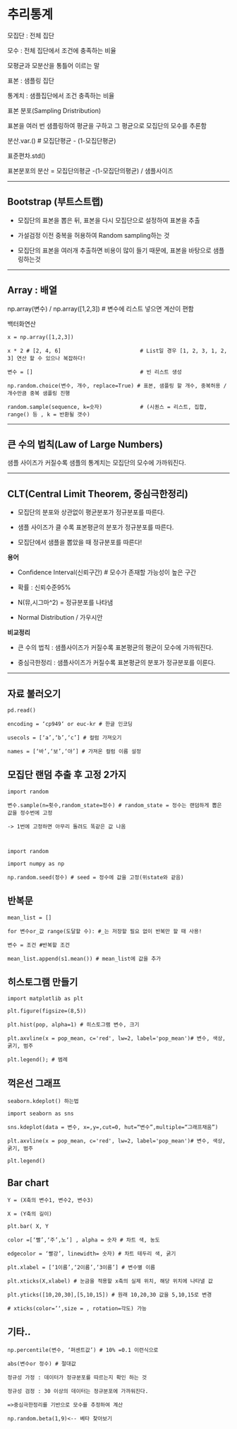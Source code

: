 # **추리통계**

모집단 : 전체 집단

모수 : 전체 집단에서 조건에 충족하는 비율

모평균과 모분산을 통틀어 이르는 말

표본 : 샘플링 집단

통계치 : 샘플집단에서 조건 충족하는 비율

표본 분포(Sampling Dristribution)

표본을 여러 번 샘플링하여 평균을 구하고 그 평균으로 모집단의 모수를 추론함

분산.var.() # 모집단평균 - (1-모집단평균)

표준편차.std()

표본분포의 분산 = 모집단의평균 -(1-모집단의평균) / 샘플사이즈

------------------------

## **Bootstrap (부트스트랩)**

- 모집단의 표본을 뽑은 뒤, 표본을 다시 모집단으로 설정하여 표본을 추출

- 가설검정 이전 중복을 허용하여 Random sampling하는 것

- 모집단의 표본을 여러개 추출하면 비용이 많이 들기 때문에, 표본을 바탕으로 샘플링하는것

 ------------------------------------------- 

  

  

## **Array : 배열**

np.array(변수) / np.array([1,2,3]) # 변수에 리스트 넣으면 계산이 편함

백터화연산
```
x = np.array([1,2,3])

x * 2 # [2, 4, 6]                         # List일 경우 [1, 2, 3, 1, 2, 3] 연산 할 수 있으나 복잡하다!

변수 = []                                  # 빈 리스트 생성

np.random.choice(변수, 개수, replace=True) # 표본, 샘플링 할 개수, 중복허용 / 개수만큼 중복 샘플링 진행

random.sample(sequence, k=숫자)            # (시퀀스 = 리스트, 집합, range() 등 , k = 반환될 갯수)
```
  
------------------------------------------------
## **큰 수의 법칙(Law of Large Numbers)**

샘플 사이즈가 커질수록 샘플의 통계치는 모집단의 모수에 가까워진다.

  
-------------------------------------------------------
## **CLT(Central Limit Theorem, 중심극한정리)**

- 모집단의 분포와 상관없이 평균분포가 정규분포를 따른다.

- 샘플 사이즈가 클 수록 표본평균의 분포가 정규분포를 따른다.

- 모집단에서 샘플을 뽑았을 때 정규분포를 따른다!


**용어**
- Confidence Interval(신뢰구간) # 모수가 존재할 가능성이 높은 구간

- 확률 : 신뢰수준95%

- N(뮤,시그마^2) = 정규분포를 나타냄

- Normal Distribution / 가우시안

**비교정리**

- 큰 수의 법칙 : 샘플사이즈가 커질수록 표본평균의 평균이 모수에 가까워진다.

- 중심극한정리 : 샘플사이즈가 커질수록 표본평균의 분포가 정규분포를 이룬다.

  
----------------------------------------------------------------
## **자료 불러오기**
```
pd.read()

encoding = ‘cp949‘ or euc-kr # 한글 인코딩

usecols = [‘a’,‘b’,‘c’] # 컬럼 가져오기

names = [‘바’,‘보’,‘야’] # 가져온 컬럼 이름 설정
```
  

  

## **모집단 랜덤 추출 후 고정 2가지**
```
import random

변수.sample(n=횟수,random_state=정수) # random_state = 정수는 랜덤하게 뽑은 값을 정수번에 고정

-> 1번에 고정하면 아무리 돌려도 똑같은 값 나옴

  

import random

import numpy as np

np.random.seed(정수) # seed = 정수에 값을 고정(위state와 같음)
```
  

  

## **반복문**
```
mean_list = []

for 변수or_값 range(도달할 수): #_는 저장할 필요 없이 반복만 할 때 사용!

변수 = 조건 #반복할 조건

mean_list.append(s1.mean()) # mean_list에 값을 추가
```
  

  

## **히스토그램 만들기**
```
import matplotlib as plt

plt.figure(figsize=(8,5))

plt.hist(pop, alpha=1) # 히스토그램 변수, 크기

plt.axvline(x = pop_mean, c='red', lw=2, label='pop_mean')# 변수, 색상, 굵기, 범주

plt.legend(); # 범례
```
  

  

## **꺽은선 그래프**
```
seaborn.kdeplot() 하는법

import seaborn as sns

sns.kdeplot(data = 변수, x=,y=,cut=0, hut=“변수”,multiple=“그래프채움”)

plt.axvline(x = pop_mean, c='red', lw=2, label='pop_mean')# 변수, 색상, 굵기, 범주

plt.legend()
```
  

  

## **Bar chart**
```
Y = (X축의 변수1, 변수2, 변수3)

X = (Y축의 길이)

plt.bar( X, Y

color =[‘빨’,‘주’,노‘] , alpha = 숫자 # 차트 색, 농도

edgecolor = ‘빨강’, linewidth= 숫자) # 차트 테두리 색, 굵기

plt.xlabel = [‘1이름’,‘2이름’,‘3이름’] # 변수별 이름

plt.xticks(X,xlabel) # 눈금을 적용할 x축의 실제 위치, 해당 위치에 나타낼 값

plt.yticks([10,20,30],[5,10,15]) # 원래 10,20,30 값을 5,10,15로 변경

# xticks(color=’‘,size = , rotation=각도) 가능
```
  

  

## **기타..**
```
np.percentile(변수, ‘퍼센트값’) # 10% =0.1 이런식으로

abs(변수or 정수) # 절대값

정규성 가정 : 데이터가 정규분포를 따르는지 확인 하는 것

정규성 검정 : 30 이상의 데이터는 정규분포에 가까워진다.

=>중심극한정리를 기반으로 모수를 추정하여 계산

np.random.beta(1,9)<-- 베타 찾아보기
```
